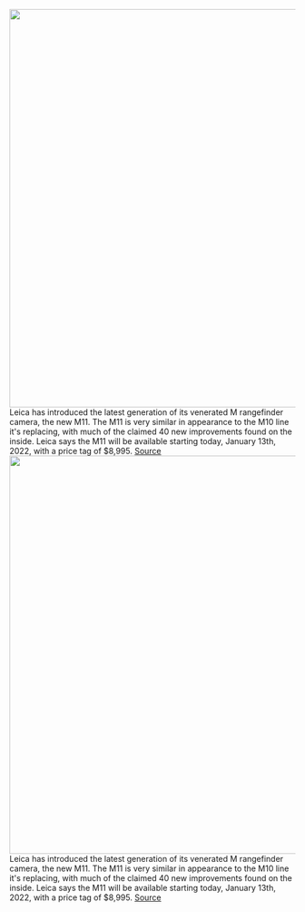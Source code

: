 <img src='https://cdn.vox-cdn.com/thumbor/gVxpH-jDefH_jJsYU4Fd_iUx9Ik=/0x0:3000x2002/1200x800/filters:focal(1260x761:1740x1241)/cdn.vox-cdn.com/uploads/chorus_image/image/70382840/Leica_M11_Ambient_03_RGB.0.jpg' width='700px' /><br/>
Leica has introduced the latest generation of its venerated M rangefinder camera, the new M11. The M11 is very similar in appearance to the M10 line it's replacing, with much of the claimed 40 new improvements found on the inside. Leica says the M11 will be available starting today, January 13th, 2022, with a price tag of $8,995.
<a href='https://www.theverge.com/2022/1/13/22879207/leica-m11-rangefinder-camera-news-announcement-features-price'> Source <a/><img src='https://cdn.vox-cdn.com/thumbor/gVxpH-jDefH_jJsYU4Fd_iUx9Ik=/0x0:3000x2002/1200x800/filters:focal(1260x761:1740x1241)/cdn.vox-cdn.com/uploads/chorus_image/image/70382840/Leica_M11_Ambient_03_RGB.0.jpg' width='700px' /><br/>
Leica has introduced the latest generation of its venerated M rangefinder camera, the new M11. The M11 is very similar in appearance to the M10 line it's replacing, with much of the claimed 40 new improvements found on the inside. Leica says the M11 will be available starting today, January 13th, 2022, with a price tag of $8,995.
<a href='https://www.theverge.com/2022/1/13/22879207/leica-m11-rangefinder-camera-news-announcement-features-price'> Source <a/>